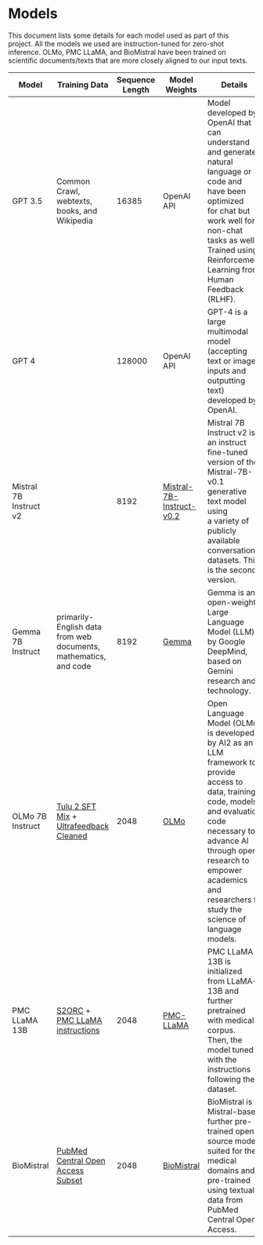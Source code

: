 # Models

This document lists some details for each model used as part of this project. All the models we used are instruction-tuned for zero-shot inference. OLMo, PMC LLaMA, and BioMistral have been trained on scientific documents/texts that are more closely aligned to our input texts.

| Model | Training Data | Sequence Length | Model Weights | Details |
|---|---|---|---|---|
| GPT 3.5 | Common Crawl, webtexts, books, and Wikipedia | 16385 | OpenAI API | Model developed by OpenAI that can understand and generate natural language or code and have been optimized <br>for chat but work well for non-chat tasks as well. Trained using Reinforcement Learning from Human Feedback (RLHF). |
| GPT 4 |  | 128000 | OpenAI API | GPT-4 is a large multimodal model (accepting text or image inputs and outputting text) developed by OpenAI. |
| Mistral 7B Instruct v2 |  | 8192 | [Mistral-7B-Instruct-v0.2](https://huggingface.co/mistralai/Mistral-7B-Instruct-v0.2) | Mistral 7B Instruct v2 is an instruct fine-tuned version of the Mistral-7B-v0.1 generative text model using <br>a variety of publicly available conversation datasets. This is the second version. |
| Gemma 7B Instruct | primarily-English data from web documents, mathematics, and code | 8192 | [Gemma](https://github.com/google-deepmind/gemma) | Gemma is an open-weights Large Language Model (LLM) by Google DeepMind, based on Gemini research and technology. |
| OLMo 7B Instruct | [Tulu 2 SFT Mix](https://huggingface.co/datasets/allenai/tulu-v2-sft-mixture) + <br>[Ultrafeedback Cleaned](https://huggingface.co/datasets/allenai/ultrafeedback_binarized_cleaned) | 2048 | [OLMo](https://allenai.org/olmo) | Open Language Model (OLMo) is developed by AI2 as an LLM framework to provide access to data, training code, models, <br>and evaluation code necessary to advance AI through open research to empower academics and researchers to study the <br>science of language models. |
| PMC LLaMA 13B | [S2ORC](https://github.com/allenai/s2orc) + <br>[PMC LLaMA instructions](https://huggingface.co/datasets/axiong/pmc_llama_instructions) | 2048 | [PMC-LLaMA](https://github.com/chaoyi-wu/PMC-LLaMA/tree/main) | PMC LLaMA 13B is initialized from LLaMA-13B and further pretrained with medical corpus. <br>Then, the model tuned with the instructions following the dataset. |
| BioMistral | [PubMed Central Open Access Subset](https://www.ncbi.nlm.nih.gov/pmc/tools/openftlist/) | 2048 | [BioMistral](https://huggingface.co/BioMistral/BioMistral-7B) | BioMistral is a Mistral-based further pre-trained open source model suited for the medical domains and pre-trained <br>using textual data from PubMed Central Open Access. |